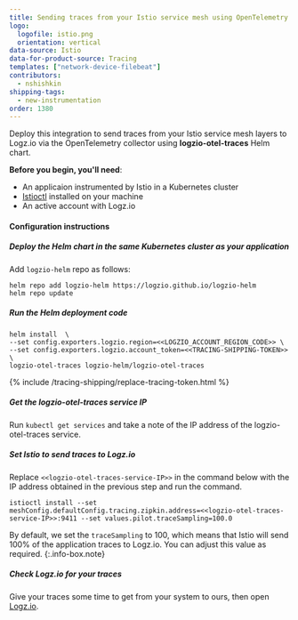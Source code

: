 ```yaml
---
title: Sending traces from your Istio service mesh using OpenTelemetry
logo:
  logofile: istio.png
  orientation: vertical
data-source: Istio
data-for-product-source: Tracing
templates: ["network-device-filebeat"]
contributors:
  - nshishkin
shipping-tags:
  - new-instrumentation
order: 1380
---
```


Deploy this integration to send traces from your Istio service mesh layers to Logz.io via the OpenTelemetry collector using **logzio-otel-traces** Helm chart. 

**Before you begin, you'll need**:

* An applicaion instrumented by Istio in a Kubernetes cluster
* [Istioctl](https://istio.io/latest/docs/reference/commands/istioctl/) installed on your machine
* An active account with Logz.io


#### Configuration instructions

<div class="tasklist">

##### Deploy the Helm chart in the same Kubernetes cluster as your application
 
Add `logzio-helm` repo as follows:
 
```shell
helm repo add logzio-helm https://logzio.github.io/logzio-helm
helm repo update
```

##### Run the Helm deployment code

```
helm install  \
--set config.exporters.logzio.region=<<LOGZIO_ACCOUNT_REGION_CODE>> \
--set config.exporters.logzio.account_token=<<TRACING-SHIPPING-TOKEN>> \
logzio-otel-traces logzio-helm/logzio-otel-traces
```

{% include /tracing-shipping/replace-tracing-token.html %}


##### Get the logzio-otel-traces service IP

Run `kubectl get services` and take a note of the IP address of the logzio-otel-traces service.

##### Set Istio to send traces to Logz.io

Replace `<<logzio-otel-traces-service-IP>>` in the command below with the IP address obtained in the previous step and run the command.

```
istioctl install --set meshConfig.defaultConfig.tracing.zipkin.address=<<logzio-otel-traces-service-IP>>:9411 --set values.pilot.traceSampling=100.0
```

<!-- info-box-start:info -->
By default, we set the `traceSampling` to 100, which means that Istio will send 100% of the application traces to Logz.io. You can adjust this value as required.
{:.info-box.note}
<!-- info-box-end -->

##### Check Logz.io for your traces

Give your traces some time to get from your system to ours, then open [Logz.io](https://app.logz.io/).

</div>
